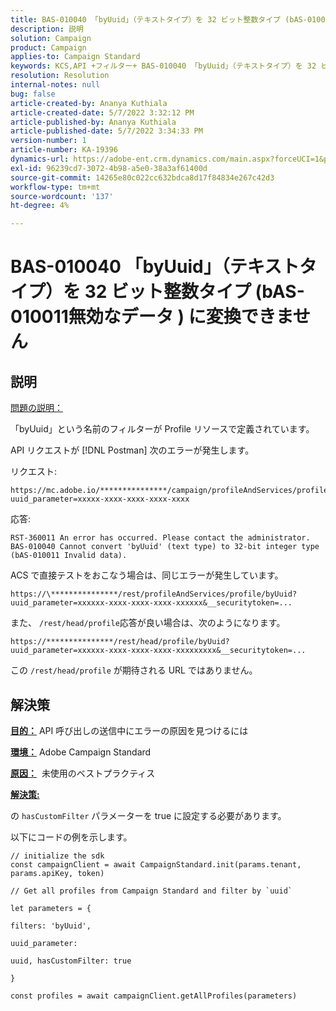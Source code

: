 ```yaml
---
title: BAS-010040 「byUuid」（テキストタイプ）を 32 ビット整数タイプ (bAS-010011無効なデータ ) に変換できません
description: 説明
solution: Campaign
product: Campaign
applies-to: Campaign Standard
keywords: KCS,API +フィルター+ BAS-010040 「byUuid」（テキストタイプ）を 32 ビット整数タイプ (bAS-010011無効なデータ ) に変換できません
resolution: Resolution
internal-notes: null
bug: false
article-created-by: Ananya Kuthiala
article-created-date: 5/7/2022 3:32:12 PM
article-published-by: Ananya Kuthiala
article-published-date: 5/7/2022 3:34:33 PM
version-number: 1
article-number: KA-19396
dynamics-url: https://adobe-ent.crm.dynamics.com/main.aspx?forceUCI=1&pagetype=entityrecord&etn=knowledgearticle&id=6bbfd5d7-1ace-ec11-a7b5-0022480a8e40
exl-id: 96239cd7-3072-4b98-a5e0-38a3af61400d
source-git-commit: 14265e80c022cc632bdca8d17f84834e267c42d3
workflow-type: tm+mt
source-wordcount: '137'
ht-degree: 4%

---
```


# BAS-010040 「byUuid」（テキストタイプ）を 32 ビット整数タイプ (bAS-010011無効なデータ ) に変換できません

## 説明

<u>問題の説明：</u>

「byUuid」という名前のフィルターが Profile リソースで定義されています。

API リクエストが [!DNL Postman] 次のエラーが発生します。

リクエスト:

```
https://mc.adobe.io/***************/campaign/profileAndServices/profile/byUuid?uuid_parameter=xxxxx-xxxx-xxxx-xxxx-xxxx
```

応答:

```
RST-360011 An error has occurred. Please contact the administrator.
BAS-010040 Cannot convert 'byUuid' (text type) to 32-bit integer type (bAS-010011 Invalid data).
```

ACS で直接テストをおこなう場合は、同じエラーが発生しています。

```
https://\***************/rest/profileAndServices/profile/byUuid?uuid_parameter=xxxxxx-xxxx-xxxx-xxxx-xxxxxx&__securitytoken=...
```

また、 `/rest/head/profile`応答が良い場合は、次のようになります。

```
https://***************/rest/head/profile/byUuid?uuid_parameter=xxxxxx-xxxx-xxxx-xxxx-xxxxxxxxx&__securitytoken=...
```

この `/rest/head/profile` が期待される URL ではありません。

## 解決策

<b><u>目的：</u></b> API 呼び出しの送信中にエラーの原因を見つけるには

<b><u>環境：</u></b> Adobe Campaign Standard

<b><u>原因：</u></b>  未使用のベストプラクティス

<b><u>解決策:</u></b>

の `hasCustomFilter` パラメーターを true に設定する必要があります。

以下にコードの例を示します。

```
// initialize the sdk
const campaignClient = await CampaignStandard.init(params.tenant, params.apiKey, token)

// Get all profiles from Campaign Standard and filter by `uuid`

let parameters = {

filters: 'byUuid',

uuid_parameter:

uuid, hasCustomFilter: true

}

const profiles = await campaignClient.getAllProfiles(parameters)
```

